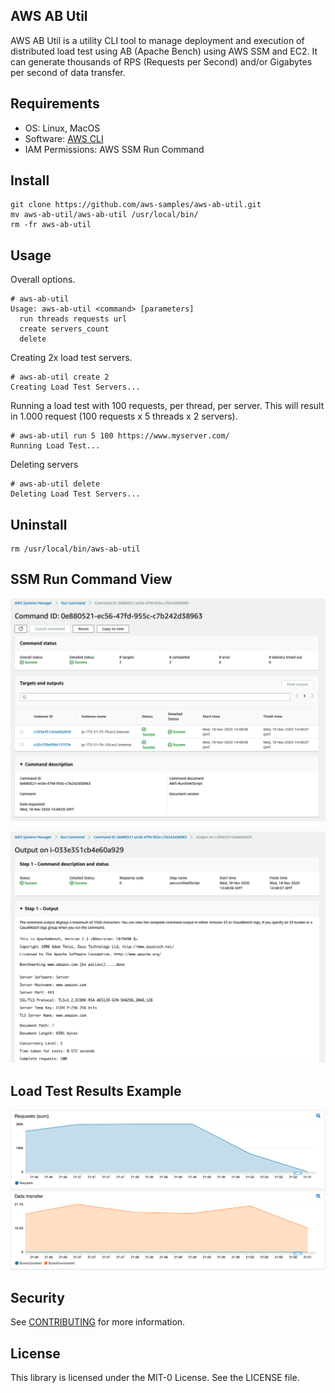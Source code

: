 ## AWS AB Util 

AWS AB Util is a utility CLI tool to manage deployment and execution of distributed load test using AB (Apache Bench) using AWS SSM and EC2. It can generate thousands of RPS (Requests per Second) and/or Gigabytes per second of data transfer.

## Requirements
- OS: Linux, MacOS
- Software: [AWS CLI](https://aws.amazon.com/cli/)
- IAM Permissions: AWS SSM Run Command

## Install
```
git clone https://github.com/aws-samples/aws-ab-util.git
mv aws-ab-util/aws-ab-util /usr/local/bin/
rm -fr aws-ab-util
```

## Usage
Overall options.
```
# aws-ab-util
Usage: aws-ab-util <command> [parameters]
  run threads requests url
  create servers_count
  delete
```


Creating 2x load test servers.
```
# aws-ab-util create 2
Creating Load Test Servers...
```


Running a load test with 100 requests, per thread, per server. This will result in 1.000 request (100 requests x 5 threads  x 2 servers).
```
# aws-ab-util run 5 100 https://www.myserver.com/
Running Load Test...
```

Deleting servers
```
# aws-ab-util delete
Deleting Load Test Servers...
```

## Uninstall
```
rm /usr/local/bin/aws-ab-util
```

## SSM Run Command View
![SSM Command Execution](images/aws-ab-command-execution.png)

![SSM Command Output](images/aws-ab-command-output.png)

## Load Test Results Example
![Load test results example](images/aws-ab-load-test.png)

## Security

See [CONTRIBUTING](CONTRIBUTING.md#security-issue-notifications) for more information.

## License

This library is licensed under the MIT-0 License. See the LICENSE file.


